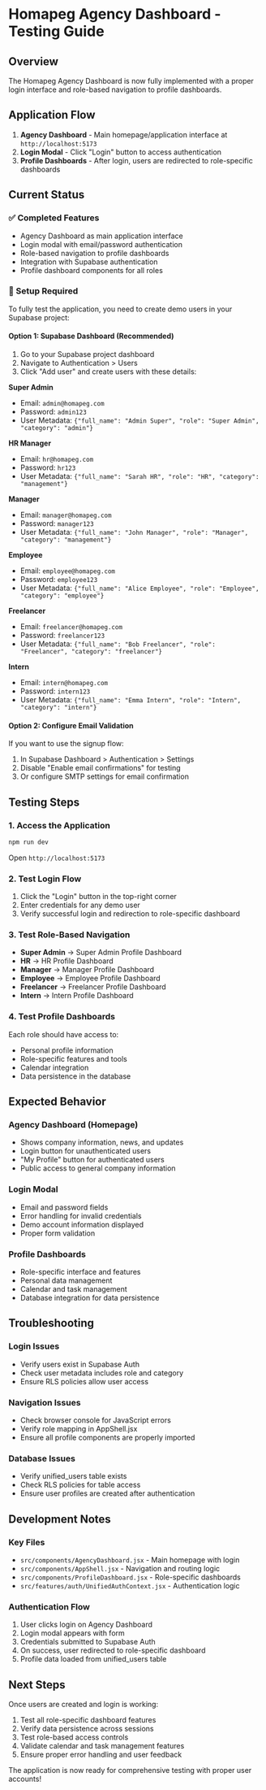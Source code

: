 # Homapeg Agency Dashboard - Testing Guide

## Overview
The Homapeg Agency Dashboard is now fully implemented with a proper login interface and role-based navigation to profile dashboards.

## Application Flow
1. **Agency Dashboard** - Main homepage/application interface at `http://localhost:5173`
2. **Login Modal** - Click "Login" button to access authentication
3. **Profile Dashboards** - After login, users are redirected to role-specific dashboards

## Current Status

### ✅ Completed Features
- Agency Dashboard as main application interface
- Login modal with email/password authentication
- Role-based navigation to profile dashboards
- Integration with Supabase authentication
- Profile dashboard components for all roles

### 🔧 Setup Required
To fully test the application, you need to create demo users in your Supabase project:

#### Option 1: Supabase Dashboard (Recommended)
1. Go to your Supabase project dashboard
2. Navigate to Authentication > Users
3. Click "Add user" and create users with these details:

**Super Admin**
- Email: `admin@homapeg.com`
- Password: `admin123`
- User Metadata: `{"full_name": "Admin Super", "role": "Super Admin", "category": "admin"}`

**HR Manager**
- Email: `hr@homapeg.com`
- Password: `hr123`
- User Metadata: `{"full_name": "Sarah HR", "role": "HR", "category": "management"}`

**Manager**
- Email: `manager@homapeg.com`
- Password: `manager123`
- User Metadata: `{"full_name": "John Manager", "role": "Manager", "category": "management"}`

**Employee**
- Email: `employee@homapeg.com`
- Password: `employee123`
- User Metadata: `{"full_name": "Alice Employee", "role": "Employee", "category": "employee"}`

**Freelancer**
- Email: `freelancer@homapeg.com`
- Password: `freelancer123`
- User Metadata: `{"full_name": "Bob Freelancer", "role": "Freelancer", "category": "freelancer"}`

**Intern**
- Email: `intern@homapeg.com`
- Password: `intern123`
- User Metadata: `{"full_name": "Emma Intern", "role": "Intern", "category": "intern"}`

#### Option 2: Configure Email Validation
If you want to use the signup flow:
1. In Supabase Dashboard > Authentication > Settings
2. Disable "Enable email confirmations" for testing
3. Or configure SMTP settings for email confirmation

## Testing Steps

### 1. Access the Application
```bash
npm run dev
```
Open `http://localhost:5173`

### 2. Test Login Flow
1. Click the "Login" button in the top-right corner
2. Enter credentials for any demo user
3. Verify successful login and redirection to role-specific dashboard

### 3. Test Role-Based Navigation
- **Super Admin** → Super Admin Profile Dashboard
- **HR** → HR Profile Dashboard  
- **Manager** → Manager Profile Dashboard
- **Employee** → Employee Profile Dashboard
- **Freelancer** → Freelancer Profile Dashboard
- **Intern** → Intern Profile Dashboard

### 4. Test Profile Dashboards
Each role should have access to:
- Personal profile information
- Role-specific features and tools
- Calendar integration
- Data persistence in the database

## Expected Behavior

### Agency Dashboard (Homepage)
- Shows company information, news, and updates
- Login button for unauthenticated users
- "My Profile" button for authenticated users
- Public access to general company information

### Login Modal
- Email and password fields
- Error handling for invalid credentials
- Demo account information displayed
- Proper form validation

### Profile Dashboards
- Role-specific interface and features
- Personal data management
- Calendar and task management
- Database integration for data persistence

## Troubleshooting

### Login Issues
- Verify users exist in Supabase Auth
- Check user metadata includes role and category
- Ensure RLS policies allow user access

### Navigation Issues
- Check browser console for JavaScript errors
- Verify role mapping in AppShell.jsx
- Ensure all profile components are properly imported

### Database Issues
- Verify unified_users table exists
- Check RLS policies for table access
- Ensure user profiles are created after authentication

## Development Notes

### Key Files
- `src/components/AgencyDashboard.jsx` - Main homepage with login
- `src/components/AppShell.jsx` - Navigation and routing logic
- `src/components/ProfileDashboard.jsx` - Role-specific dashboards
- `src/features/auth/UnifiedAuthContext.jsx` - Authentication logic

### Authentication Flow
1. User clicks login on Agency Dashboard
2. Login modal appears with form
3. Credentials submitted to Supabase Auth
4. On success, user redirected to role-specific dashboard
5. Profile data loaded from unified_users table

## Next Steps

Once users are created and login is working:
1. Test all role-specific dashboard features
2. Verify data persistence across sessions
3. Test role-based access controls
4. Validate calendar and task management features
5. Ensure proper error handling and user feedback

The application is now ready for comprehensive testing with proper user accounts!